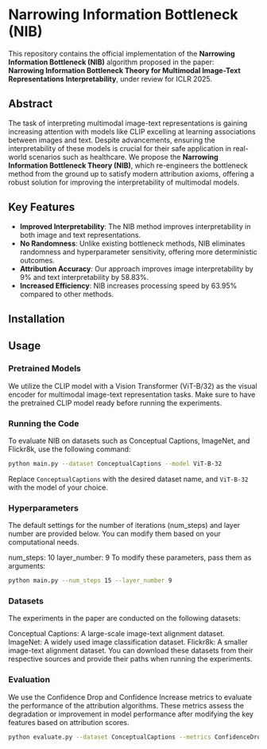 # Narrowing Information Bottleneck (NIB)

This repository contains the official implementation of the **Narrowing Information Bottleneck (NIB)** algorithm proposed in the paper:  
**Narrowing Information Bottleneck Theory for Multimodal Image-Text Representations Interpretability**, under review for ICLR 2025.

## Abstract

The task of interpreting multimodal image-text representations is gaining increasing attention with models like CLIP excelling at learning associations between images and text. Despite advancements, ensuring the interpretability of these models is crucial for their safe application in real-world scenarios such as healthcare. We propose the **Narrowing Information Bottleneck Theory (NIB)**, which re-engineers the bottleneck method from the ground up to satisfy modern attribution axioms, offering a robust solution for improving the interpretability of multimodal models.

## Key Features

- **Improved Interpretability**: The NIB method improves interpretability in both image and text representations.
- **No Randomness**: Unlike existing bottleneck methods, NIB eliminates randomness and hyperparameter sensitivity, offering more deterministic outcomes.
- **Attribution Accuracy**: Our approach improves image interpretability by 9% and text interpretability by 58.83%.
- **Increased Efficiency**: NIB increases processing speed by 63.95% compared to other methods.

## Installation

## Usage
### Pretrained Models
We utilize the CLIP model with a Vision Transformer (ViT-B/32) as the visual encoder for multimodal image-text representation tasks. Make sure to have the pretrained CLIP model ready before running the experiments.

### Running the Code
To evaluate NIB on datasets such as Conceptual Captions, ImageNet, and Flickr8k, use the following command:

```bash
python main.py --dataset ConceptualCaptions --model ViT-B-32
```

Replace `ConceptualCaptions` with the desired dataset name, and `ViT-B-32` with the model of your choice.


###  Hyperparameters
The default settings for the number of iterations (num_steps) and layer number are provided below. You can modify them based on your computational needs.

num_steps: 10
layer_number: 9
To modify these parameters, pass them as arguments:

```bash
python main.py --num_steps 15 --layer_number 9
```

###  Datasets
The experiments in the paper are conducted on the following datasets:

Conceptual Captions: A large-scale image-text alignment dataset.
ImageNet: A widely used image classification dataset.
Flickr8k: A smaller image-text alignment dataset.
You can download these datasets from their respective sources and provide their paths when running the experiments.

###  Evaluation
We use the Confidence Drop and Confidence Increase metrics to evaluate the performance of the attribution algorithms. These metrics assess the degradation or improvement in model performance after modifying the key features based on attribution scores.

```bash
python evaluate.py --dataset ConceptualCaptions --metrics ConfidenceDrop
```

